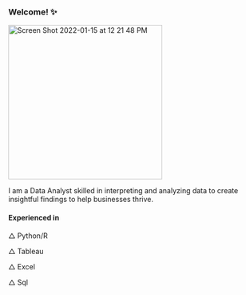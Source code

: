 ### Welcome! ✨
<img width="308" alt="Screen Shot 2022-01-15 at 12 21 48 PM" src="https://user-images.githubusercontent.com/92557120/149633330-f935600e-3466-49ca-9294-a362830db4bc.png">


I am a Data Analyst skilled in interpreting and analyzing data to create insightful findings to help businesses thrive. 

#### Experienced in 
△ Python/R

△ Tableau

△ Excel

△ Sql

<!--
**avinjabbar/avinjabbar** is a ✨ _special_ ✨ repository because its `README.md` (this file) appears on your GitHub profile.

Here are some ideas to get you started:

- 🔭 I’m currently working on ...
- 🌱 I’m currently learning ...
- 👯 I’m looking to collaborate on ...
- 🤔 I’m looking for help with ...
- 💬 Ask me about ...
- 📫 How to reach me: ...
- 😄 Pronouns: ...
- ⚡ Fun fact: ...
-->
